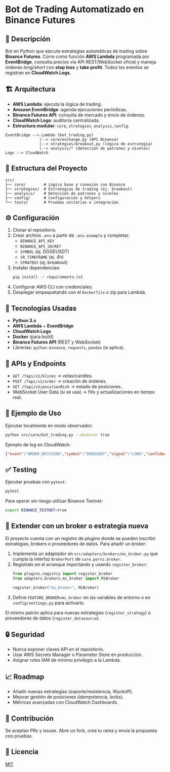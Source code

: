 # Bot de Trading Automatizado en Binance Futures

## 🚀 Descripción
Bot en Python que ejecuta estrategias automáticas de trading sobre **Binance Futures**. Corre como función **AWS Lambda** programada por **EventBridge**, consulta precios vía API REST/WebSocket oficial y maneja órdenes *long/short* con **stop loss** y **take profit**. Todos los eventos se registran en **CloudWatch Logs**.

## 🏗️ Arquitectura
- **AWS Lambda**: ejecuta la lógica de trading.
- **Amazon EventBridge**: agenda ejecuciones periódicas.
- **Binance Futures API**: consulta de mercado y envío de órdenes.
- **CloudWatch Logs**: auditoría centralizada.
- **Estructura modular**: `core`, `strategies`, `analysis`, `config`.

```
EventBridge --> Lambda (bot_trading.py)
               |--> core/exchange.py (API Binance)
               |--> strategies/breakout.py (lógica de estrategia)
               |--> analysis/* (detección de patrones y niveles)
Logs --> CloudWatch
```

## 📂 Estructura del Proyecto
```
src/
├── core/        # Lógica base y conexión con Binance
├── strategies/  # Estrategias de trading (ej. breakout)
├── analysis/    # Detección de patrones y niveles
├── config/      # Configuración y helpers
└── tests/       # Pruebas unitarias e integración
```

## ⚙️ Configuración
1. Clonar el repositorio.
2. Crear archivo `.env` a partir de `.env.example` y completar:
   - `BINANCE_API_KEY`
   - `BINANCE_API_SECRET`
   - `SYMBOL` (ej. DOGEUSDT)
   - `SR_TIMEFRAME` (ej. 4h)
   - `STRATEGY` (ej. breakout)
3. Instalar dependencias:
   ```bash
   pip install -r requirements.txt
   ```
4. Configurar AWS CLI con credenciales.
5. Desplegar empaquetando con el `Dockerfile` o zip para Lambda.

## 🔧 Tecnologías Usadas
- **Python 3.x**
- **AWS Lambda** + **EventBridge**
- **CloudWatch Logs**
- **Docker** (para build)
- **Binance Futures API** (REST y WebSocket)
- Librerías: `python-binance`, `requests`, `pandas` (si aplica).

## 📡 APIs y Endpoints
- `GET /fapi/v1/klines` → velas/candles.
- `POST /fapi/v1/order` → creación de órdenes.
- `GET /fapi/v2/positionRisk` → estado de posiciones.
- WebSocket User Data (si se usa) → fills y actualizaciones en tiempo real.

## 📝 Ejemplo de Uso
Ejecutar localmente en modo observador:
```bash
python src/core/bot_trading.py --observer true
```
Ejemplo de log en CloudWatch:
```json
{"event":"ORDER_DECISION","symbol":"DOGEUSDT","signal":"LONG","confidence":0.78}
```

## ✅ Testing
Ejecutar pruebas con `pytest`:
```bash
pytest
```
Para operar sin riesgo utilizar Binance Testnet:
```bash
export BINANCE_TESTNET=true
```

## 🔌 Extender con un broker o estrategia nueva
El proyecto cuenta con un registro de *plugins* donde se pueden inscribir
estrategias, brokers o proveedores de datos. Para añadir un broker:

1. Implementa un adaptador en `src/adapters/brokers/mi_broker.py` que cumpla
   la interfaz `BrokerPort` de `core.ports.broker`.
2. Regístralo en el arranque importando y usando `register_broker`:
   ```python
   from plugins.registry import register_broker
   from adapters.brokers.mi_broker import MiBroker

   register_broker("mi_broker", MiBroker)
   ```
3. Define `FEATURE_BROKER=mi_broker` en las variables de entorno o en
   `config/settings.py` para activarlo.

El mismo patrón aplica para nuevas estrategias (`register_strategy`) o
proveedores de datos (`register_datasource`).

## 🔒 Seguridad
- Nunca exponer claves API en el repositorio.
- Usar AWS Secrets Manager o Parameter Store en producción.
- Asignar roles IAM de mínimo privilegio a la Lambda.

## 📈 Roadmap
- Añadir nuevas estrategias (soporte/resistencia, Wyckoff).
- Mejorar gestión de posiciones (idempotencia, locks).
- Métricas avanzadas con CloudWatch Dashboards.

## 🤝 Contribución
Se aceptan PRs y issues. Abre un fork, crea tu rama y envía la propuesta con pruebas.

## 📜 Licencia
[MIT](LICENSE)
